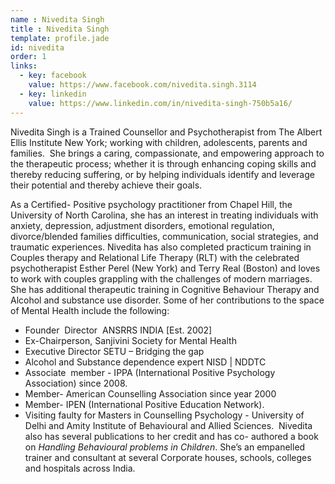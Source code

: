 ```yaml
---
name : Nivedita Singh
title : Nivedita Singh
template: profile.jade
id: nivedita
order: 1
links:
  - key: facebook
    value: https://www.facebook.com/nivedita.singh.3114
  - key: linkedin
    value: https://www.linkedin.com/in/nivedita-singh-750b5a16/
---
```


Nivedita Singh is a Trained Counsellor and Psychotherapist from The Albert
Ellis Institute New York; working with children, adolescents, parents and
families.  She brings a caring, compassionate, and empowering approach to the
therapeutic process; whether it is through enhancing coping skills and thereby
reducing suffering, or by helping individuals identify and leverage their
potential and thereby achieve their goals.

As a Certified- Positive psychology practitioner from Chapel Hill, the University
of North Carolina, she has an interest in treating individuals with anxiety,
depression, adjustment disorders, emotional regulation, divorce/blended
families difficulties, communication, social strategies, and traumatic
experiences.
Nivedita has also completed practicum training in Couples therapy and
Relational Life Therapy (RLT) with the celebrated psychotherapist Esther Perel
(New York) and Terry Real (Boston) and loves to work with couples grappling
with the challenges of modern marriages.
She has additional therapeutic training in Cognitive Behaviour Therapy and
Alcohol and substance use disorder. Some of her contributions to the space of
Mental Health include the following:
-  Founder ‬ Director ‬ ANSRRS ‬INDIA [Est. 2002]
-  Ex-Chairperson, Sanjivini Society for Mental Health
-  Executive Director SETU – Bridging the gap
-  Alcohol and Substance dependence expert NISD | NDDTC
-  Associate ‬ ‬member ‬- ‬IPPA (International Positive Psychology Association) since 2008.
-  Member- American Counselling Association‬‬‬‬‬‬‬‬‬‬‬‬‬‬ since year 2000
-  Member- IPEN (International Positive Education Network).
-  Visiting faulty for Masters in Counselling Psychology - University of Delhi and Amity Institute of Behavioural and Allied Sciences.
‬‬‬‬‬‬‬‬‬‬‬‬‬‬
Nivedita ‬‬‬‬‬‬‬also has several publications to her credit and has co-
authored a book on *Handling Behavioural problems in Children*. She’s an
empanelled trainer and consultant at several Corporate houses, schools,
colleges and hospitals across India.